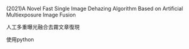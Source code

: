 (2021)A Novel Fast Single Image Dehazing Algorithm Based on Artificial Multiexposure Image Fusion


人工多重曝光融合去霧文章復現


使用python
